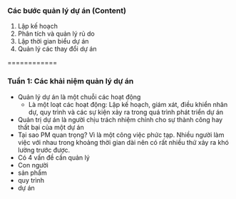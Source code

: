 ### Các bước quản lý dự án (Content)
1. Lập kế hoạch
2. Phân tích và quản lý rủ do
3. Lập thời gian biểu dự án
4. Quản lý các thay đổi dự án

============
### Tuần 1: Các khải niệm quản lý dự án
  * Quản lý dự án là một chuỗi các hoạt động
    * Là một loạt các hoạt động: Lập kế hoạch, giám xát, điều khiển nhân dự, quy trình và các sự kiện xảy ra trong quá trình phát triển dự án
  * Quản trị dự án là người chịu trách nhiệm chính cho sự thành công hay thất bại của một dự án
  * Tại sao PM quan trọng? Vì là một công việc phức tạp. Nhiều người làm việc với nhau trong khoảng thời gian dài nên có rất nhiều thứ xảy ra khó lường trước được.
  * Có 4 vấn đề cần quản lý
   * Con người
   * sản phẩm
   * quy trình
   * dự án
  
